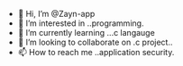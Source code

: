 - 👋 Hi, I’m @Zayn-app
- 👀 I’m interested in ..programming.
- 🌱 I’m currently learning ...c langauge
- 💞️ I’m looking to collaborate on .c project..
- 📫 How to reach me ..application security.

<!---
Zayn-app/Zayn-app is a ✨ special ✨ repository because its `README.md` (this file) appears on your GitHub profile.
You can click the Preview link to take a look at your changes.
--->
